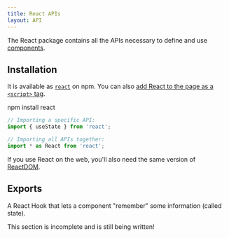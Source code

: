 ```yaml
---
title: React APIs
layout: API
---
```


<Intro>

The React package contains all the APIs necessary to define and use [components](/learn/your-first-component).

</Intro>

## Installation

It is available as [`react`](https://www.npmjs.com/package/react) on npm. You can also [add React to the page as a `<script>` tag](/learn/add-react-to-a-website).

<PackageImport>

<TerminalBlock>

npm install react

</TerminalBlock>

```js
// Importing a specific API:
import { useState } from 'react';

// Importing all APIs together:
import * as React from 'react';
```

</PackageImport>

If you use React on the web, you'll also need the same version of [ReactDOM](/api/reactdom).

## Exports

<YouWillLearnCard title="useState" path="/reference/usestate">

A React Hook that lets a component "remember" some information (called state).

</YouWillLearnCard>

This section is incomplete and is still being written!
